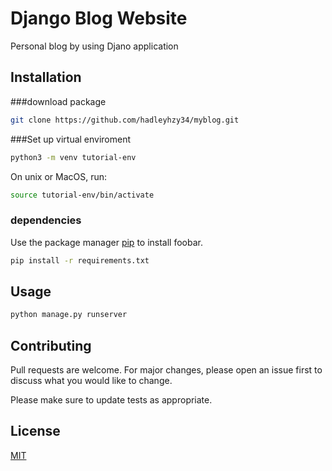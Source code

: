 # Django Blog Website

Personal blog by using Djano application


## Installation
###download package
```bash
git clone https://github.com/hadleyhzy34/myblog.git
```

###Set up virtual enviroment

```bash
python3 -m venv tutorial-env
```
On unix or MacOS, run:
```bash
source tutorial-env/bin/activate
```

### dependencies
Use the package manager [pip](https://pip.pypa.io/en/stable/) to install foobar.

```bash
pip install -r requirements.txt
```

## Usage

```python
python manage.py runserver
```

## Contributing
Pull requests are welcome. For major changes, please open an issue first to discuss what you would like to change.

Please make sure to update tests as appropriate.

## License
[MIT](https://choosealicense.com/licenses/mit/)
